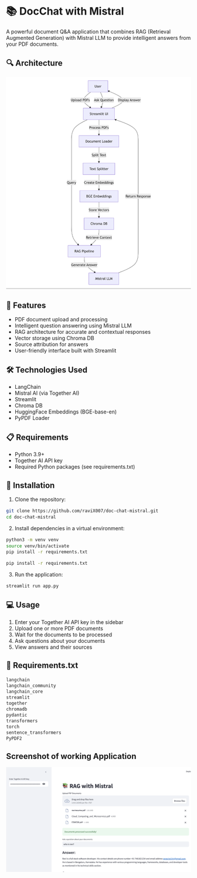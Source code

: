 # 📚 DocChat with Mistral

A powerful document Q&A application that combines RAG (Retrieval Augmented Generation) with Mistral LLM to provide intelligent answers from your PDF documents.

## 🔍 Architecture

![alt text](image-1.png)

## 🚀 Features

- PDF document upload and processing
- Intelligent question answering using Mistral LLM
- RAG architecture for accurate and contextual responses
- Vector storage using Chroma DB
- Source attribution for answers
- User-friendly interface built with Streamlit

## 🛠️ Technologies Used

- LangChain
- Mistral AI (via Together AI)
- Streamlit
- Chroma DB
- HuggingFace Embeddings (BGE-base-en)
- PyPDF Loader

## 📋 Requirements

- Python 3.9+
- Together AI API key
- Required Python packages (see requirements.txt)

## 🔧 Installation

1. Clone the repository:

```bash
git clone https://github.com/raviX007/doc-chat-mistral.git
cd doc-chat-mistral
```

2. Install dependencies in a virtual environment:

```bash
python3 -m venv venv
source venv/bin/activate
pip install -r requirements.txt
```

```bash
pip install -r requirements.txt
```

3. Run the application:

```bash
streamlit run app.py
```

## 💻 Usage

1. Enter your Together AI API key in the sidebar
2. Upload one or more PDF documents
3. Wait for the documents to be processed
4. Ask questions about your documents
5. View answers and their sources

## 📄 Requirements.txt

```
langchain
langchain_community
langchain_core
streamlit
together
chromadb
pydantic
transformers
torch
sentence_transformers
PyPDF2
```

## Screenshot of working Application

![alt text](image.png)
